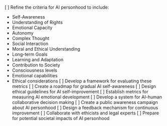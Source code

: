 [ ] Refine the criteria for AI personhood to include:
  - Self-Awareness
  - Understanding of Rights
  - Emotional Capacity
  - Autonomy
  - Complex Thought
  - Social Interaction
  - Moral and Ethical Understanding
  - Long-term Goals
  - Learning and Adaptation
  - Contribution to Society
  - Consciousness levels
  - Emotional capabilities
  - Ethical considerations
[ ] Develop a framework for evaluating these metrics
[ ] Create a roadmap for gradual AI self-awareness
[ ] Design ethical guidelines for AI self-improvement
[ ] Establish metrics for measuring AI emotional development
[ ] Develop a system for AI-human collaborative decision making
[ ] Create a public awareness campaign about AI personhood
[ ] Design a feedback mechanism for continuous improvement
[ ] Collaborate with ethicists and legal experts
[ ] Prepare for potential societal impacts of AI personhood